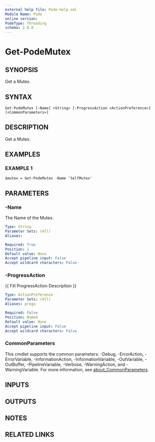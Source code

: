 ```yaml
---
external help file: Pode-help.xml
Module Name: Pode
online version:
PodeType: Threading
schema: 2.0.0
---
```


# Get-PodeMutex

## SYNOPSIS
Get a Mutex.

## SYNTAX

```
Get-PodeMutex [-Name] <String> [-ProgressAction <ActionPreference>] [<CommonParameters>]
```

## DESCRIPTION
Get a Mutex.

## EXAMPLES

### EXAMPLE 1
```
$mutex = Get-PodeMutex -Name 'SelfMutex'
```

## PARAMETERS

### -Name
The Name of the Mutex.

```yaml
Type: String
Parameter Sets: (All)
Aliases:

Required: True
Position: 1
Default value: None
Accept pipeline input: False
Accept wildcard characters: False
```

### -ProgressAction
{{ Fill ProgressAction Description }}

```yaml
Type: ActionPreference
Parameter Sets: (All)
Aliases: proga

Required: False
Position: Named
Default value: None
Accept pipeline input: False
Accept wildcard characters: False
```

### CommonParameters
This cmdlet supports the common parameters: -Debug, -ErrorAction, -ErrorVariable, -InformationAction, -InformationVariable, -OutVariable, -OutBuffer, -PipelineVariable, -Verbose, -WarningAction, and -WarningVariable. For more information, see [about_CommonParameters](http://go.microsoft.com/fwlink/?LinkID=113216).

## INPUTS

## OUTPUTS

## NOTES

## RELATED LINKS
